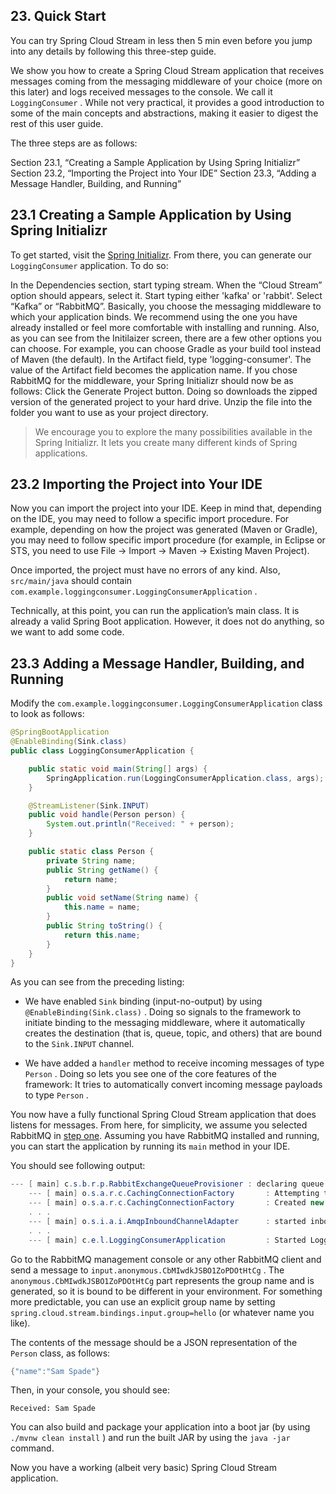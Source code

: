 ## 23. Quick Start

You can try Spring Cloud Stream in less then 5 min even before you jump into any details by following this three-step guide.

We show you how to create a Spring Cloud Stream application that receives messages coming from the messaging middleware of your choice (more on this later) and logs received messages to the console. We call it  `LoggingConsumer` . While not very practical, it provides a good introduction to some of the main concepts and abstractions, making it easier to digest the rest of this user guide.

The three steps are as follows:

Section 23.1, “Creating a Sample Application by Using Spring Initializr” Section 23.2, “Importing the Project into Your IDE” Section 23.3, “Adding a Message Handler, Building, and Running”

## 23.1 Creating a Sample Application by Using Spring Initializr

To get started, visit the [Spring Initializr](https://start.spring.io). From there, you can generate our  `LoggingConsumer`  application. To do so:

In the Dependencies section, start typing stream. When the “Cloud Stream” option should appears, select it. Start typing either 'kafka' or 'rabbit'. Select “Kafka” or “RabbitMQ”. Basically, you choose the messaging middleware to which your application binds. We recommend using the one you have already installed or feel more comfortable with installing and running. Also, as you can see from the Initilaizer screen, there are a few other options you can choose. For example, you can choose Gradle as your build tool instead of Maven (the default). In the Artifact field, type 'logging-consumer'. The value of the Artifact field becomes the application name. If you chose RabbitMQ for the middleware, your Spring Initializr should now be as follows: Click the Generate Project button. Doing so downloads the zipped version of the generated project to your hard drive. Unzip the file into the folder you want to use as your project directory.

> We encourage you to explore the many possibilities available in the Spring Initializr. It lets you create many different kinds of Spring applications.

## 23.2 Importing the Project into Your IDE

Now you can import the project into your IDE. Keep in mind that, depending on the IDE, you may need to follow a specific import procedure. For example, depending on how the project was generated (Maven or Gradle), you may need to follow specific import procedure (for example, in Eclipse or STS, you need to use File → Import → Maven → Existing Maven Project).

Once imported, the project must have no errors of any kind. Also,  `src/main/java`  should contain  `com.example.loggingconsumer.LoggingConsumerApplication` .

Technically, at this point, you can run the application’s main class. It is already a valid Spring Boot application. However, it does not do anything, so we want to add some code.

## 23.3 Adding a Message Handler, Building, and Running

Modify the  `com.example.loggingconsumer.LoggingConsumerApplication`  class to look as follows:

```java
@SpringBootApplication
@EnableBinding(Sink.class)
public class LoggingConsumerApplication {

	public static void main(String[] args) {
		SpringApplication.run(LoggingConsumerApplication.class, args);
	}

	@StreamListener(Sink.INPUT)
	public void handle(Person person) {
		System.out.println("Received: " + person);
	}

	public static class Person {
		private String name;
		public String getName() {
			return name;
		}
		public void setName(String name) {
			this.name = name;
		}
		public String toString() {
			return this.name;
		}
	}
}
```

As you can see from the preceding listing:

- We have enabled  `Sink`  binding (input-no-output) by using  `@EnableBinding(Sink.class)` . Doing so signals to the framework to initiate binding to the messaging middleware, where it automatically creates the destination (that is, queue, topic, and others) that are bound to the  `Sink.INPUT`  channel.

- We have added a  `handler`  method to receive incoming messages of type  `Person` . Doing so lets you see one of the core features of the framework: It tries to automatically convert incoming message payloads to type  `Person` .

You now have a fully functional Spring Cloud Stream application that does listens for messages. From here, for simplicity, we assume you selected RabbitMQ in [step one](multi__quick_start_2.html#spring-cloud-stream-preface-creating-sample-application). Assuming you have RabbitMQ installed and running, you can start the application by running its  `main`  method in your IDE.

You should see following output:

```java
--- [ main] c.s.b.r.p.RabbitExchangeQueueProvisioner : declaring queue for inbound: input.anonymous.CbMIwdkJSBO1ZoPDOtHtCg, bound to: input
	--- [ main] o.s.a.r.c.CachingConnectionFactory       : Attempting to connect to: [localhost:5672]
	--- [ main] o.s.a.r.c.CachingConnectionFactory       : Created new connection: rabbitConnectionFactory#2a3a299:0/[emailprotected] . .
	. . .
	--- [ main] o.s.i.a.i.AmqpInboundChannelAdapter      : started inbound.input.anonymous.CbMIwdkJSBO1ZoPDOtHtCg
	. . .
	--- [ main] c.e.l.LoggingConsumerApplication         : Started LoggingConsumerApplication in 2.531 seconds (JVM running for 2.897)
```

Go to the RabbitMQ management console or any other RabbitMQ client and send a message to  `input.anonymous.CbMIwdkJSBO1ZoPDOtHtCg` . The  `anonymous.CbMIwdkJSBO1ZoPDOtHtCg`  part represents the group name and is generated, so it is bound to be different in your environment. For something more predictable, you can use an explicit group name by setting  `spring.cloud.stream.bindings.input.group=hello`  (or whatever name you like).

The contents of the message should be a JSON representation of the  `Person`  class, as follows:

```java
{"name":"Sam Spade"}
```

Then, in your console, you should see:

`Received: Sam Spade` 

You can also build and package your application into a boot jar (by using  `./mvnw clean install` ) and run the built JAR by using the  `java -jar`  command.

Now you have a working (albeit very basic) Spring Cloud Stream application.

